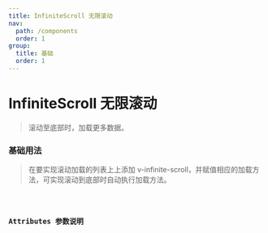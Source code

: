 ```yaml
---
title: InfiniteScroll 无限滚动
nav:
  path: /components
  order: 1
group:
  title: 基础
  order: 1
---
```


# InfiniteScroll 无限滚动

> 滚动至底部时，加载更多数据。

### 基础用法

> 在要实现滚动加载的列表上上添加 v-infinite-scroll，并赋值相应的加载方法，可实现滚动到底部时自动执行加载方法。

<code src="./demo/index1.tsx" />

### Attributes 参数说明

<API>
